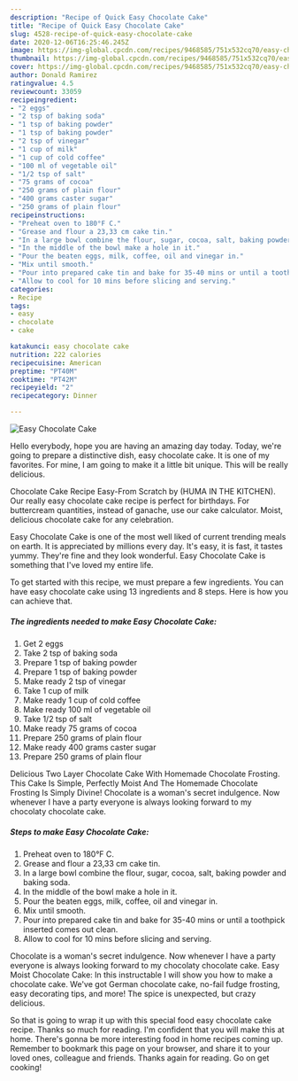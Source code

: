 ```yaml
---
description: "Recipe of Quick Easy Chocolate Cake"
title: "Recipe of Quick Easy Chocolate Cake"
slug: 4528-recipe-of-quick-easy-chocolate-cake
date: 2020-12-06T16:25:46.245Z
image: https://img-global.cpcdn.com/recipes/9468585/751x532cq70/easy-chocolate-cake-recipe-main-photo.jpg
thumbnail: https://img-global.cpcdn.com/recipes/9468585/751x532cq70/easy-chocolate-cake-recipe-main-photo.jpg
cover: https://img-global.cpcdn.com/recipes/9468585/751x532cq70/easy-chocolate-cake-recipe-main-photo.jpg
author: Donald Ramirez
ratingvalue: 4.5
reviewcount: 33059
recipeingredient:
- "2 eggs"
- "2 tsp of baking soda"
- "1 tsp of baking powder"
- "1 tsp of baking powder"
- "2 tsp of vinegar"
- "1 cup of milk"
- "1 cup of cold coffee"
- "100 ml of vegetable oil"
- "1/2 tsp of salt"
- "75 grams of cocoa"
- "250 grams of plain flour"
- "400 grams caster sugar"
- "250 grams of plain flour"
recipeinstructions:
- "Preheat oven to 180°F C."
- "Grease and flour a 23,33 cm cake tin."
- "In a large bowl combine the flour, sugar, cocoa, salt, baking powder and baking soda."
- "In the middle of the bowl make a hole in it."
- "Pour the beaten eggs, milk, coffee, oil and vinegar in."
- "Mix until smooth."
- "Pour into prepared cake tin and bake for 35-40 mins or until a toothpick inserted comes out clean."
- "Allow to cool for 10 mins before slicing and serving."
categories:
- Recipe
tags:
- easy
- chocolate
- cake

katakunci: easy chocolate cake 
nutrition: 222 calories
recipecuisine: American
preptime: "PT40M"
cooktime: "PT42M"
recipeyield: "2"
recipecategory: Dinner

---
```



![Easy Chocolate Cake](https://img-global.cpcdn.com/recipes/9468585/751x532cq70/easy-chocolate-cake-recipe-main-photo.jpg)

Hello everybody, hope you are having an amazing day today. Today, we're going to prepare a distinctive dish, easy chocolate cake. It is one of my favorites. For mine, I am going to make it a little bit unique. This will be really delicious.

Chocolate Cake Recipe Easy-From Scratch by (HUMA IN THE KITCHEN). Our really easy chocolate cake recipe is perfect for birthdays. For buttercream quantities, instead of ganache, use our cake calculator. Moist, delicious chocolate cake for any celebration.

Easy Chocolate Cake is one of the most well liked of current trending meals on earth. It is appreciated by millions every day. It's easy, it is fast, it tastes yummy. They're fine and they look wonderful. Easy Chocolate Cake is something that I've loved my entire life.


To get started with this recipe, we must prepare a few ingredients. You can have easy chocolate cake using 13 ingredients and 8 steps. Here is how you can achieve that.

<!--inarticleads1-->

##### The ingredients needed to make Easy Chocolate Cake:

1. Get 2 eggs
1. Take 2 tsp of baking soda
1. Prepare 1 tsp of baking powder
1. Prepare 1 tsp of baking powder
1. Make ready 2 tsp of vinegar
1. Take 1 cup of milk
1. Make ready 1 cup of cold coffee
1. Make ready 100 ml of vegetable oil
1. Take 1/2 tsp of salt
1. Make ready 75 grams of cocoa
1. Prepare 250 grams of plain flour
1. Make ready 400 grams caster sugar
1. Prepare 250 grams of plain flour


Delicious Two Layer Chocolate Cake With Homemade Chocolate Frosting. This Cake Is Simple, Perfectly Moist And The Homemade Chocolate Frosting Is Simply Divine! Chocolate is a woman&#39;s secret indulgence. Now whenever I have a party everyone is always looking forward to my chocolaty chocolate cake. 

<!--inarticleads2-->

##### Steps to make Easy Chocolate Cake:

1. Preheat oven to 180°F C.
1. Grease and flour a 23,33 cm cake tin.
1. In a large bowl combine the flour, sugar, cocoa, salt, baking powder and baking soda.
1. In the middle of the bowl make a hole in it.
1. Pour the beaten eggs, milk, coffee, oil and vinegar in.
1. Mix until smooth.
1. Pour into prepared cake tin and bake for 35-40 mins or until a toothpick inserted comes out clean.
1. Allow to cool for 10 mins before slicing and serving.


Chocolate is a woman&#39;s secret indulgence. Now whenever I have a party everyone is always looking forward to my chocolaty chocolate cake. Easy Moist Chocolate Cake: In this instructable I will show you how to make a chocolate cake. We&#39;ve got German chocolate cake, no-fail fudge frosting, easy decorating tips, and more! The spice is unexpected, but crazy delicious. 

So that is going to wrap it up with this special food easy chocolate cake recipe. Thanks so much for reading. I'm confident that you will make this at home. There's gonna be more interesting food in home recipes coming up. Remember to bookmark this page on your browser, and share it to your loved ones, colleague and friends. Thanks again for reading. Go on get cooking!
